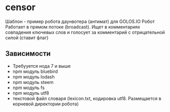 # censor
Шаблон - пример робота даунвотера (антимат) для GOLOS.IO
Робот Работает в прямом потоке (broadcast). Ищет в комментариях совпадения ключевых слов и голосует за комментарий с отрицательной силой (ставит флаг)
## Зависимости
* Требууется нода 7 и выше
* npm модуль bluebird
* npm модуль lodash
* npm модуль steem
* npm модуль fs
* npm модуль utf8
* текстовой файл словаря (lexicon.txt, кодировка utf8. Размещается в корневой директории робота)
